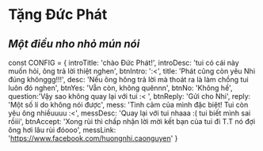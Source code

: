# Tặng Đức Phát
## _Một điều nho nhỏ mún nói_

const CONFIG = {
    introTitle: 'chào Đức Phát!',
    introDesc: 'tui có cái này muốn hỏi, ông trả lời thiệt nghen',
    btnIntro: ':<',
    title: 'Phát cũng còn yêu Nhi đúng khônggg!!!',
    desc: 'Nếu ông hông trả lời mà thoát ra là làm chồng tui luôn đó nghen',
    btnYes: 'Vẫn còn, không quênnn',
    btnNo: 'Không hề',
    question:'Vậy sao không quay lại với tui :< ',
    btnReply: 'Gửi cho Nhi',
    reply: 'Một số lí do không nói được',
    mess: 'Tình cảm của mình đặc biệt! Tui còn yêu ông nhiềuuuu :<',
    messDesc: 'Quay lại với tui nhaaa :( tui biết mình sai rồiii',
    btnAccept: 'Xong rùi thì chấp nhận lời mời kết bạn của tui đi T.T nó đợi ông hơi lâu rùi đóooo',
    messLink: 'https://www.facebook.com/huongnhi.caonguyen' 
}

